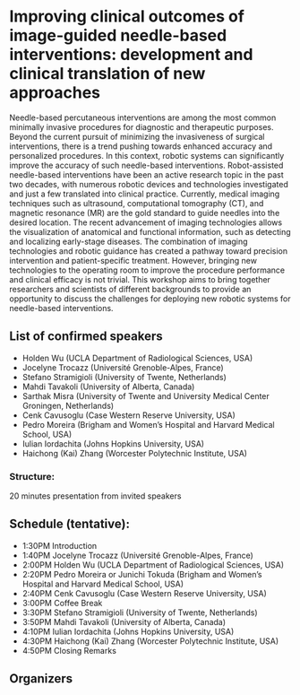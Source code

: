 # Improving clinical outcomes of image-guided needle-based interventions: development and clinical translation of new approaches

Needle-based percutaneous interventions are among the most common minimally invasive procedures for diagnostic and therapeutic purposes. Beyond the current pursuit of minimizing the invasiveness of surgical interventions, there is a trend pushing towards enhanced accuracy and personalized procedures. In this context, robotic systems can significantly improve the accuracy of such needle-based interventions. Robot-assisted needle-based interventions have been an active research topic in the past two decades, with numerous robotic devices and technologies investigated and just a few translated into clinical practice. Currently, medical imaging techniques such as ultrasound, computational tomography (CT), and magnetic resonance (MR) are the gold standard to guide needles into the desired location. The recent advancement of imaging technologies allows the visualization of anatomical and functional information, such as detecting and localizing early-stage diseases. The combination of imaging technologies and robotic guidance has created a pathway toward precision intervention and patient-specific treatment. However, bringing new technologies to the operating room to improve the procedure performance and clinical efficacy is not trivial. This workshop aims to bring together researchers and scientists of different backgrounds to provide an opportunity to discuss the challenges for deploying new robotic systems for needle-based interventions. 

## List of confirmed speakers
* Holden Wu (UCLA Department of Radiological Sciences, USA)
* Jocelyne Trocazz (Université Grenoble-Alpes, France)
* Stefano Stramigioli (University of Twente, Netherlands) 
* Mahdi Tavakoli (University of Alberta, Canada) 
* Sarthak Misra (University of Twente and University Medical Center Groningen, Netherlands)
* Cenk Cavusoglu (Case Western Reserve University, USA)
* Pedro Moreira (Brigham and Women’s Hospital and Harvard Medical School, USA)
* Iulian Iordachita (Johns Hopkins University, USA)
* Haichong (Kai) Zhang (Worcester Polytechnic Institute, USA)

### Structure: 
20 minutes presentation from invited speakers

## Schedule (tentative):

* 1:30PM Introduction
* 1:40PM Jocelyne Trocazz (Université Grenoble-Alpes, France)
* 2:00PM Holden Wu (UCLA Department of Radiological Sciences, USA)
* 2:20PM Pedro Moreira or Junichi Tokuda (Brigham and Women’s Hospital and Harvard Medical School, USA)
* 2:40PM Cenk Cavusoglu (Case Western Reserve University, USA)
* 3:00PM Coffee Break
* 3:30PM Stefano Stramigioli (University of Twente, Netherlands) 
* 3:50PM Mahdi Tavakoli (University of Alberta, Canada)
* 4:10PM Iulian Iordachita (Johns Hopkins University, USA)
* 4:30PM Haichong (Kai) Zhang (Worcester Polytechnic Institute, USA)
* 4:50PM Closing Remarks

## Organizers






